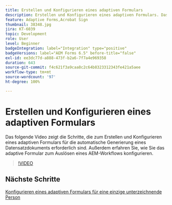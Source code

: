 ```yaml
---
title: Erstellen und Konfigurieren eines adaptiven Formulars
description: Erstellen und Konfigurieren eines adaptiven Formulars. Das folgende Video zeigt die Schritte, die zum Erstellen und Konfigurieren eines adaptiven Formulars für die automatische Generierung eines Datensatzdokuments erforderlich sind. Außerdem erfahren Sie, wie Sie das adaptive Formular zum Auslösen eines AEM-Workflows konfigurieren.
feature: Adaptive Forms,Acrobat Sign
thumbnail: 38348.jpg
jira: KT-6039
topic: Development
role: User
level: Beginner
badgeIntegration: label="Integration" type="positive"
badgeVersions: label="AEM Forms 6.5" before-title="false"
exl-id: ee3dc77d-a888-473f-b2a6-7f7a4e969358
duration: 643
source-git-commit: f4c621f3a9caa8c2c64b8323312343fe421a5aee
workflow-type: tm+mt
source-wordcount: '97'
ht-degree: 100%

---
```


# Erstellen und Konfigurieren eines adaptiven Formulars

Das folgende Video zeigt die Schritte, die zum Erstellen und Konfigurieren eines adaptiven Formulars für die automatische Generierung eines Datensatzdokuments erforderlich sind. Außerdem erfahren Sie, wie Sie das adaptive Formular zum Auslösen eines AEM-Workflows konfigurieren.

>[!VIDEO](https://video.tv.adobe.com/v/38348?quality=12&learn=on)

## Nächste Schritte

[Konfigurieren eines adaptiven Formulars für eine einzige unterzeichnende Person](./configure-adaptive-form-for-single-signer.md)